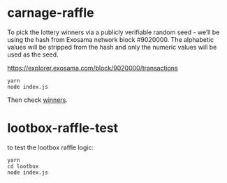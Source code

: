 # carnage-raffle

To pick the lottery winners via a publicly verifiable random seed - we’ll be using the hash from Exosama network block #9020000. The alphabetic values will be stripped from the hash and only the numeric values will be used as the seed.

https://explorer.exosama.com/block/9020000/transactions

```
yarn
node index.js
```

Then check [winners](./winners.json).

# lootbox-raffle-test

to test the lootbox raffle logic:

```
yarn
cd lootbox
node index.js

```

